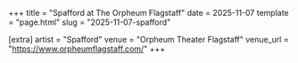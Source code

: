 +++
title = "Spafford at The Orpheum Flagstaff"
date = 2025-11-07
template = "page.html"
slug = "2025-11-07-spafford"

[extra]
artist = "Spafford"
venue = "Orpheum Theater Flagstaff"
venue_url = "https://www.orpheumflagstaff.com/"
+++
